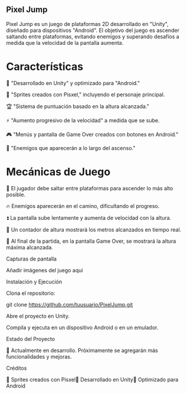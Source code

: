 ## Pixel Jump

Pixel Jump es un juego de plataformas 2D desarrollado en "Unity", diseñado para dispositivos "Android". El objetivo del juego es ascender saltando entre plataformas, evitando enemigos y superando desafíos a medida que la velocidad de la pantalla aumenta.

# Características

📱 "Desarrollado en Unity" y optimizado para "Android."

🎨 "Sprites creados con Pisxel," incluyendo el personaje principal.

🏆 "Sistema de puntuación basado en la altura alcanzada."

⚡ "Aumento progresivo de la velocidad" a medida que se sube.

🎮 "Menús y pantalla de Game Over creados con botones en Android."

🦠 "Enemigos que aparecerán a lo largo del ascenso."

# Mecánicas de Juego

🎯 El jugador debe saltar entre plataformas para ascender lo más alto posible.

🔥 Enemigos aparecerán en el camino, dificultando el progreso.

⏫ La pantalla sube lentamente y aumenta de velocidad con la altura.

📏 Un contador de altura mostrará los metros alcanzados en tiempo real.

🏁 Al final de la partida, en la pantalla Game Over, se mostrará la altura máxima alcanzada.

Capturas de pantalla

Añadir imágenes del juego aquí

Instalación y Ejecución

Clona el repositorio:

git clone https://github.com/tuusuario/PixelJump.git

Abre el proyecto en Unity.

Compila y ejecuta en un dispositivo Android o en un emulador.

Estado del Proyecto

📌 Actualmente en desarrollo. Próximamente se agregarán más funcionalidades y mejoras.

Créditos

🎨 Sprites creados con Pisxel🚀 Desarrollado en Unity📱 Optimizado para Android
